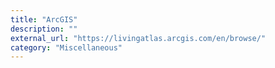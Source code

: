 ```yaml
---
title: "ArcGIS"
description: ""
external_url: "https://livingatlas.arcgis.com/en/browse/"
category: "Miscellaneous"
---
```

